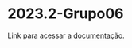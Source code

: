 # 2023.2-Grupo06
Link para acessar a <a href="https://interacao-humano-computador.github.io/2023.2-Grupo06/" target=_blank>documentação</a>.
